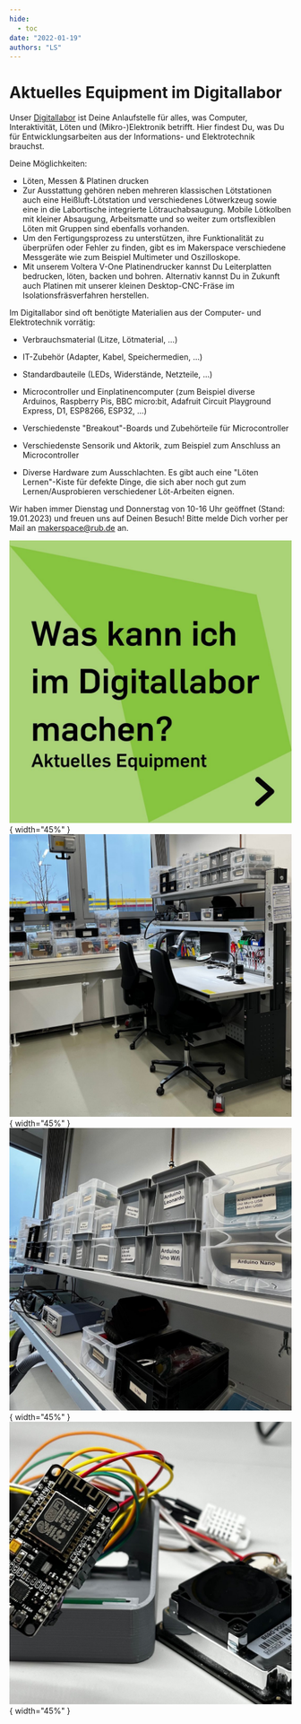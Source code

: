 ```yaml
---
hide:
  - toc
date: "2022-01-19"
authors: "LS"   
---
```


# Aktuelles Equipment im Digitallabor

Unser [Digitallabor](../digitallabor.md) ist Deine Anlaufstelle für alles, was Computer, Interaktivität, Löten und (Mikro-)Elektronik betrifft. Hier findest Du, was Du für Entwicklungsarbeiten aus der Informations- und Elektrotechnik brauchst.

Deine Möglichkeiten:

- Löten, Messen & Platinen drucken
- Zur Ausstattung gehören neben mehreren klassischen Lötstationen auch eine Heißluft-Lötstation und verschiedenes Lötwerkzeug sowie eine in die Labortische integrierte Lötrauchabsaugung. Mobile Lötkolben mit kleiner Absaugung, Arbeitsmatte und so weiter zum ortsflexiblen Löten mit Gruppen sind ebenfalls vorhanden.
- Um den Fertigungsprozess zu unterstützen, ihre Funktionalität zu überprüfen oder Fehler zu finden, gibt es im Makerspace verschiedene Messgeräte wie zum Beispiel Multimeter und Oszilloskope.
- Mit unserem Voltera V-One Platinendrucker kannst Du Leiterplatten bedrucken, löten, backen und bohren. Alternativ kannst Du in Zukunft auch Platinen mit unserer kleinen Desktop-CNC-Fräse im Isolationsfräsverfahren herstellen.

Im Digitallabor sind oft benötigte Materialien aus der Computer- und Elektrotechnik vorrätig:

- Verbrauchsmaterial (Litze, Lötmaterial, ...)

- IT-Zubehör (Adapter, Kabel, Speichermedien, ...)

- Standardbauteile (LEDs, Widerstände, Netzteile, ...)

- Microcontroller und Einplatinencomputer (zum Beispiel diverse Arduinos, Raspberry Pis, BBC micro:bit, Adafruit Circuit Playground Express, D1, ESP8266, ESP32, ...)

- Verschiedenste "Breakout"-Boards und Zubehörteile für Microcontroller

- Verschiedenste Sensorik und Aktorik, zum Beispiel zum Anschluss an Microcontroller

- Diverse Hardware zum Ausschlachten. Es gibt auch eine "Löten Lernen"-Kiste für defekte Dinge, die sich aber noch gut zum Lernen/Ausprobieren verschiedener Löt-Arbeiten eignen.


Wir haben immer Dienstag und Donnerstag von 10-16 Uhr geöffnet (Stand: 19.01.2023) und freuen uns auf Deinen Besuch!
Bitte melde Dich vorher per Mail an makerspace@rub.de an.

![ Überschrift als Bild.](../medien/2023-01-19a.jpg){ width="45%" }
![ Ein Arbeitstisch im Digitallabor. Ausgestattet mit verschiedenem Werkzeug, Löt- und Entlötstationen, Messgeräte und Absaugung. Angrenzend und darüber stapeln sich kleine beschriftete Kisten mit Material.](../medien/2023-01-19b.jpg){ width="45%" }
![ Nahaufnahme der Kisten mit Microcontrollern.](../medien/2023-01-19c.jpg){ width="45%" }
![ Eine elektrische Schaltung.](../medien/2023-01-19d.jpg){ width="45%" }

